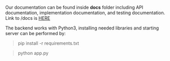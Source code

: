 Our documentation can be found inside **docs** folder including API documentation, implementation documentation, and testing documentation. Link to /docs is [HERE](https://github.com/gedand/452c8c82-Virucid/tree/main/backend/docs) 

The backend works with Python3, installing needed libraries and starting server can be performed by:
>pip install -r requirements.txt

>python app.py




